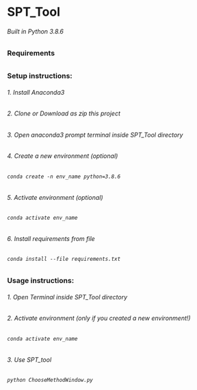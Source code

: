 # SPT_Tool
###### Built in Python 3.8.6

### Requirements 
###### 

### Setup instructions:
###### 1. Install Anaconda3
###### 2. Clone or Download as zip this project
###### 3. Open anaconda3 prompt terminal inside SPT_Tool directory
###### 4. Create a new environment (optional)
###### `conda create -n env_name python=3.8.6`
###### 5. Activate environment (optional)
###### `conda activate env_name`
###### 6. Install requirements from file
###### `conda install --file requirements.txt`

### Usage instructions: 
###### 1. Open Terminal inside SPT_Tool directory
###### 2. Activate environment (only if you created a new environment!)
###### `conda activate env_name`
###### 3. Use SPT_tool
###### `python ChooseMethodWindow.py`

